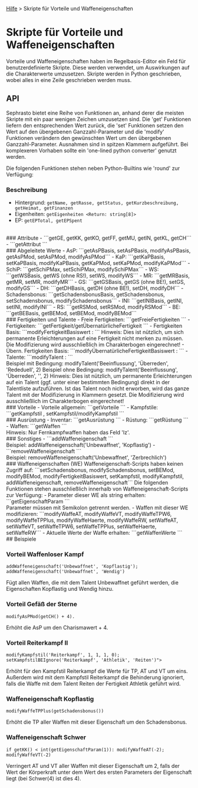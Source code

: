[Hilfe](Help.md) > Skripte für Vorteile und Waffeneigenschaften

# Skripte für Vorteile und Waffeneigenschaften
Vorteile und Waffeneigenschaften haben im Regelbasis-Editor ein Feld für benutzerdefinierte Skripte. Diese werden verwendet, um Auswirkungen auf die Charakterwerte umzusetzen. Skripte werden in Python geschrieben, wobei alles in eine Zeile geschrieben werden muss.
<br />
## API
Sephrasto bietet eine Reihe von Funktionen an, anhand derer die meisten Skripte mit ein paar wenigen Zeichen umzusetzen sind. Die 'get' Funktionen liefern den entsprechenden Wert zurück, die 'set' Funktionen setzen den Wert auf den übergebenen Ganzzahl-Parameter und die 'modify' Funktionen verändern den gewünschten Wert um den übergebenen Ganzzahl-Parameter. Ausnahmen sind in spitzen Klammern aufgeführt.  Bei komplexeren Vorhaben sollte ein 'one-lined python converter' genutzt werden.

Die folgenden Funktionen stehen neben Python-Builtins wie 'round' zur Verfügung:
<br />
### Beschreibung
- Hintergrund: ```getName, getRasse, getStatus, getKurzbeschreibung, getHeimat, getFinanzen```
- Eigenheiten: ```getEigenheiten <Return: string[8]>```
- EP: ```getEPTotal, getEPSpent```
<br />
### Attribute
- ```getGE, getKK, getKO, getFF, getMU, getIN, getKL, getCH```
- ```getAttribut <Parameter: Attribut-Name>```
<br />
### Abgeleitete Werte
- AsP: ```getAsPBasis, setAsPBasis, modifyAsPBasis, getAsPMod, setAsPMod, modifyAsPMod```
- KaP: ```getKaPBasis, setKaPBasis, modifyKaPBasis, getKaPMod, setKaPMod, modifyKaPMod```
- SchiP: ```getSchiPMax, setSchiPMax, modifySchiPMax```
- WS: ```getWSBasis, getWS (ohne RS!), setWS, modifyWS```
- MR: ```getMRBasis, getMR, setMR, modifyMR```
- GS: ```getGSBasis, getGS (ohne BE!), setGS, modifyGS```
- DH: ```getDHBasis, getDH (ohne BE!), setDH, modifyDH```
- Schadensbonus: ```getSchadensbonusBasis, getSchadensbonus, setSchadensbonus, modifySchadensbonus```
- INI: ```getINIBasis, getINI, setINI, modifyINI```
- RS: ```getRSMod, setRSMod, modifyRSMod```
- BE: ```getBEBasis, getBEMod, setBEMod, modifyBEMod```
<br />
### Fertigkeiten und Talente
- Freie Fertigkeiten: ```getFreieFertigkeiten <Return: string[]>```
- Fertigkeiten: ```getFertigkeit/getÜbernatürlicheFertigkeit <Parameter: Fertigkeits-Name. Return: { name, wert, steigerungsfaktor, text, gekaufteTalente[], kampffertigkeit, attribute[3], attributswerte[3], basiswert, probenwert, probenwertTalent, voraussetzungen[], maxWert }>```
- Fertigkeiten Basis: ```modifyFertigkeitBasiswert : <Parameter: Fertigkeits-Name, Modifikator>```
Hinweis: Dies ist nützlich, um sich permanente Erleichterungen auf eine Fertigkeit nicht merken zu müssen. Die Modifizierung wird ausschließlich im Charakterbogen eingerechnet!
- Übern. Fertigkeiten Basis: ```modifyÜbernatürlicheFertigkeitBasiswert : <Parameter: Fertigkeits-Name, Modifikator>```
- Talente: ```modifyTalent : <Parameter: Fertigkeits-Name, Talent-Name, Bedingung, Modifikator>```<br />
Beispiel mit Bedingung: modifyTalent('Beeinflussung', 'Überreden', 'Rededuell', 2)
Beispiel ohne Bedingung: modifyTalent('Beeinflussung', 'Überreden', '', 2)
Hinweis: Dies ist nützlich, um permanente Erleichterungen auf ein Talent (ggf. unter einer bestimmten Bedingung) direkt in der Talentliste aufzuführen. Ist das Talent noch nicht erworben, wird das ganze Talent mit der Modifizierung in Klammern gesetzt. Die Modifizierung wird ausschließlich im Charakterbogen eingerechnet!
<br />
### Vorteile
- Vorteile allgemein: ```getVorteile <Return: { name, wert, steigerungsfaktor, text, kosten, typ, voraussetzungen[], nachkauf, text }[]>```
- Kampfstile: ```getKampfstil <Parameter: Kampfstil-Name. Return: { AT, VT, TP, RW, BE }>, setKampfstil/modifyKampfstil <Parameter: Kampfstil-Name, AT, VT, TP, RW, BE>```
<br />
### Ausrüstung
- Inventar: ```getAusrüstung <Return: string[]>```
- Rüstung: ```getRüstung <Return: { name, text, be, rs[6] }[]>```
- Waffen: ```getWaffen <Return: { name, text, W6, plus, eigenschaften[], haerte, fertigkeit, talent, kampfstile[], kampfstil, rw, wm, lz}[]>```<br />
Hinweis: Nur Fernkampfwaffen haben das Feld 'lz'.
<br />
### Sonstiges
- ```addWaffeneigenschaft <Parameter: TalentName, Eigenschaft>```<br />
Beispiel: addWaffeneigenschaft('Unbewaffnet', 'Kopflastig')
- ```removeWaffeneigenschaft <Parameter: TalentName, Eigenschaft>```<br />
Beispiel: removeWaffeneigenschaft('Unbewaffnet', 'Zerbrechlich')
<br />
### Waffeneigenschaften (WE)
Waffeneigenschaft-Scripts haben keinen Zugriff auf: ```setSchadensbonus, modifySchadensbonus, setBEMod, modifyBEMod, modifyFertigkeitBasiswert, setKampfstil, modifyKampfstil, addWaffeneigenschaft, removeWaffeneigenschaft```
Die folgenden Funktionen stehen ausschließlich innerhalb von Waffeneigenschaft-Scripts zur Verfügung:
- Parameter dieser WE als string erhalten: ```getEigenschaftParam <Parameter: Parameternummer>```<br />
Parameter müssen mit Semikolon getrennt werden.  
- Waffen mit dieser WE modifizieren: ```modifyWaffeAT, modifyWaffeVT, modifyWaffeTPW6, modifyWaffeTPPlus, modifyWaffeHaerte, modifyWaffeRW, setWaffeAT, setWaffeVT, setWaffeTPW6, setWaffeTPPlus, setWaffeHaerte, setWaffeRW```
- Aktuelle Werte der Waffe erhalten: ```getWaffenWerte <Return: { AT, VT, RW, TPW6, TPPlus, Haerte, Kampfstil }>```
<br />
## Beispiele
<br />

### Vorteil Waffenloser Kampf
```
addWaffeneigenschaft('Unbewaffnet', 'Kopflastig'); addWaffeneigenschaft('Unbewaffnet', 'Wendig')
```
Fügt allen Waffen, die mit dem Talent Unbewaffnet geführt werden, die Eigenschaften Kopflastig und Wendig hinzu.
<br />

### Vorteil Gefäß der Sterne
```
modifyAsPMod(getCH() + 4).
```
Erhöht die AsP um den Charismawert + 4.
<br />

### Vorteil Reiterkampf II
```
modifyKampfstil('Reiterkampf', 1, 1, 1, 0); setKampfstilBEIgnore('Reiterkampf', 'Athletik', 'Reiten')">
```
Erhöht für den Kampfstil Reiterkampf die Werte für TP, AT und VT um eins. Außerdem wird mit dem Kampfstil Reiterkampf die Behinderung ignoriert, falls die Waffe mit dem Talent Reiten der Fertigkeit Athletik geführt wird.
<br />

### Waffeneigenschaft Kopflastig
```
modifyWaffeTPPlus(getSchadensbonus())
```
Erhöht die TP aller Waffen mit dieser Eigenschaft um den Schadensbonus.
<br />

### Waffeneigenschaft Schwer
```
if getKK() < int(getEigenschaftParam(1)): modifyWaffeAT(-2); modifyWaffeVT(-2)
```
Verringert AT und VT aller Waffen mit dieser Eigenschaft um 2, falls der Wert der Körperkraft unter dem Wert des ersten Parameters der Eigenschaft liegt (bei Schwer(4) ist dies 4).